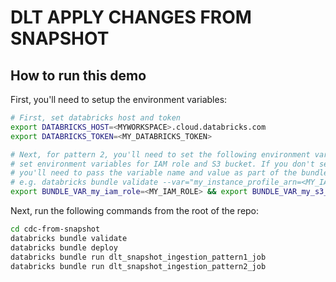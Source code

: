 # DLT APPLY CHANGES FROM SNAPSHOT
## How to run this demo
First, you'll need to setup the environment variables:
```bash
# First, set databricks host and token
export DATABRICKS_HOST=<MYWORKSPACE>.cloud.databricks.com
export DATABRICKS_TOKEN=<MY_DATABRICKS_TOKEN>

# Next, for pattern 2, you'll need to set the following environment variables
# set environment variables for IAM role and S3 bucket. If you don't set environment variables, 
# you'll need to pass the variable name and value as part of the bundle command.
# e.g. databricks bundle validate --var="my_instance_profile_arn=<MY_IAM_ROLE>"
export BUNDLE_VAR_my_iam_role=<MY_IAM_ROLE> && export BUNDLE_VAR_my_s3_bucket=<MY_S3_BUCKET>

```
Next, run the following commands from the root of the repo:
```bash
cd cdc-from-snapshot
databricks bundle validate
databricks bundle deploy
databricks bundle run dlt_snapshot_ingestion_pattern1_job
databricks bundle run dlt_snapshot_ingestion_pattern2_job
```